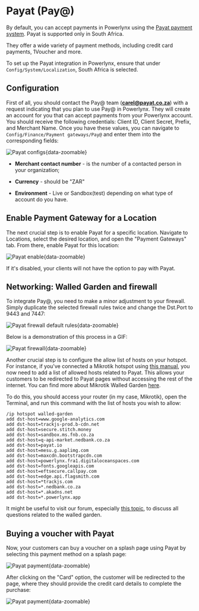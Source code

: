 # Payat (Pay@)

By default, you can accept payments in Powerlynx using the [Payat payment system](https://www.payat.co.za/). Payat is supported only in South Africa.

They offer a wide variety of payment methods, including credit card payments, 1Voucher and more.

To set up the Payat integration in Powerlynx, ensure that under `Config/System/Localization`, South Africa is selected.

## Configuration

First of all, you should contact the Pay@ team (**carel@payat.co.za**) with a request indicating that you plan to use Pay@ in Powerlynx. They will create an account for you that can accept payments from your Powerlynx account. You should receive the following credentials: Client ID, Client Secret, Prefix, and Merchant Name. Once you have these values, you can navigate to `Config/Finance/Payment gateways/Pay@` and enter them into the corresponding fields:

![Payat configs](images/payat-configs.png){data-zoomable}

* **Merchant contact number** - is the number of a contacted person in your organization;

* **Currency** - should be "ZAR"

* **Environment** - Live or Sandbox(test) depending on what type of account do you have. 

## Enable Payment Gateway for a Location

The next crucial step is to enable Payat for a specific location. Navigate to Locations, select the desired location, and open the "Payment Gateways" tab. From there, enable Payat for this location:

![Payat enable](images/payat_enable_for_location.png){data-zoomable}

If it's disabled, your clients will not have the option to pay with Payat.

## Networking: Walled Garden and firewall

To integrate Pay@, you need to make a minor adjustment to your firewall. Simply duplicate the selected firewall rules twice and change the Dst.Port to 9443 and 7447:

![Payat firewall default rules](images/payat_firewall_copy.png){data-zoomable}

Below is a demonstration of this process in a GIF:

![Payat firewall](images/payat_firewall.gif){data-zoomable}

Another crucial step is to configure the allow list of hosts on your hotspot. For instance, if you've connected a Mikrotik hotspot using [this manual](https://docs.powerlynx.app/networking/mikrotik.html), you now need to add a list of allowed hosts related to Payat. This allows your customers to be redirected to Payat pages without accessing the rest of the internet. You can find more about Mikrotik Walled Garden [here](https://wiki.mikrotik.com/wiki/Manual:IP/Hotspot/Walled_Garden).

To do this, you should access your router (in my case, Mikrotik), open the Terminal, and run this command with the list of hosts you wish to allow:

```
/ip hotspot walled-garden
add dst-host=www.google-analytics.com
add dst-host=trackjs-prod.b-cdn.net
add dst-host=secure.stitch.money
add dst-host=sandbox.ms.fnb.co.za
add dst-host=q-api-market.nedbank.co.za
add dst-host=payat.io
add dst-host=mesu.g.aaplimg.com
add dst-host=maxcdn.bootstrapcdn.com
add dst-host=powerlynx.fra1.digitaloceanspaces.com
add dst-host=fonts.googleapis.com
add dst-host=eftsecure.callpay.com
add dst-host=edge.api.flagsmith.com
add dst-host=*trackjs.com
add dst-host=*.nedbank.co.za
add dst-host=*.akadns.net
add dst-host=*.powerlynx.app

```

It might be useful to visit our forum, especially [this topic](https://forum.powerlynx.app/t/mikrotik-walled-garden/19), to discuss all questions related to the walled garden.

## Buying a voucher with Payat

Now, your customers can buy a voucher on a splash page using Payat by selecting this payment method on a splash page:

![Payat payment](images/pay_payat.jpeg){data-zoomable}

After clicking on the "Card" option, the customer will be redirected to the page, where they should provide the credit card details to complete the purchase:

![Payat payment](images/payat_card.jpeg){data-zoomable}